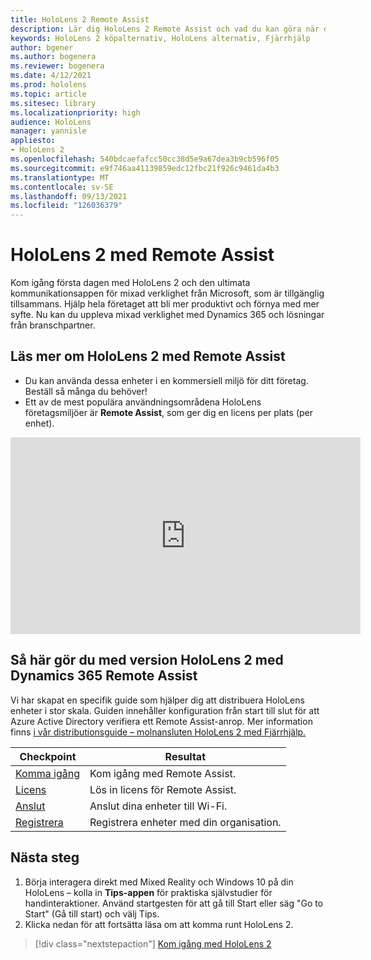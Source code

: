 ```yaml
---
title: HoloLens 2 Remote Assist
description: Lär dig HoloLens 2 Remote Assist och vad du kan göra när du har skaffat en egen.
keywords: HoloLens 2 köpalternativ, HoloLens alternativ, Fjärrhjälp
author: bgener
ms.author: bogenera
ms.reviewer: bogenera
ms.date: 4/12/2021
ms.prod: hololens
ms.topic: article
ms.sitesec: library
ms.localizationpriority: high
audience: HoloLens
manager: yannisle
appliesto:
- HoloLens 2
ms.openlocfilehash: 540bdcaefafcc50cc38d5e9a67dea3b9cb596f05
ms.sourcegitcommit: e9f746aa41139859edc12fbc21f926c9461da4b3
ms.translationtype: MT
ms.contentlocale: sv-SE
ms.lasthandoff: 09/13/2021
ms.locfileid: "126036379"
---
```

# <a name="hololens-2-with-remote-assist"></a>HoloLens 2 med Remote Assist

Kom igång första dagen med HoloLens 2 och den ultimata kommunikationsappen för mixad verklighet från Microsoft, som är tillgänglig tillsammans. Hjälp hela företaget att bli mer produktivt och förnya med mer syfte. Nu kan du uppleva mixad verklighet med Dynamics 365 och lösningar från branschpartner.

## <a name="learn-about-hololens-2-with-remote-assist"></a>Läs mer om HoloLens 2 med Remote Assist
- Du kan använda dessa enheter i en kommersiell miljö för ditt företag. Beställ så många du behöver!
- Ett av de mest populära användningsområdena HoloLens företagsmiljöer är **Remote Assist**, som ger dig en licens per plats (per enhet).

<iframe width="560" height="315" src="https://www.youtube.com/embed/d3YT8j0yYl0" frameborder="0" allow="accelerometer; autoplay; clipboard-write; encrypted-media; gyroscope; picture-in-picture" allowfullscreen></iframe>

## <a name="heres-what-to-do-next-with-the-hololens-2-with-dynamics-365-remote-assist-edition"></a>Så här gör du med version HoloLens 2 med Dynamics 365 Remote Assist

Vi har skapat en specifik guide som hjälper dig att distribuera HoloLens enheter i stor skala. Guiden innehåller konfiguration från start till slut för att Azure Active Directory verifiera ett Remote Assist-anrop. Mer information finns [i vår distributionsguide – molnansluten HoloLens 2 med Fjärrhjälp.](hololens2-cloud-connected-overview.md)

| Checkpoint  | Resultat                                |
|-------------|----------------------------------------|
| [Komma igång](/dynamics365/mixed-reality/remote-assist/overview-hololens) | Kom igång med Remote Assist.        |
| [Licens](/dynamics365/mixed-reality/remote-assist/deploy-remote-assist#add-and-assign-licenses)     | Lös in licens för Remote Assist.      |
| [Anslut](/hololens/hololens-network)     | Anslut dina enheter till Wi-Fi.       |
| [Registrera](/hololens/hololens-enroll-mdm)      | Registrera enheter med din organisation. |

## <a name="next-steps"></a>Nästa steg

1. Börja interagera direkt med Mixed Reality och Windows 10 på din HoloLens – kolla in **Tips-appen** för praktiska självstudier för handinteraktioner. Använd startgesten för att gå till Start eller säg "Go to Start" (Gå till start) och välj Tips.
1. Klicka nedan för att fortsätta läsa om att komma runt HoloLens 2.

> [!div class="nextstepaction"]
> [Kom igång med HoloLens 2](hololens2-basic-usage.md)
